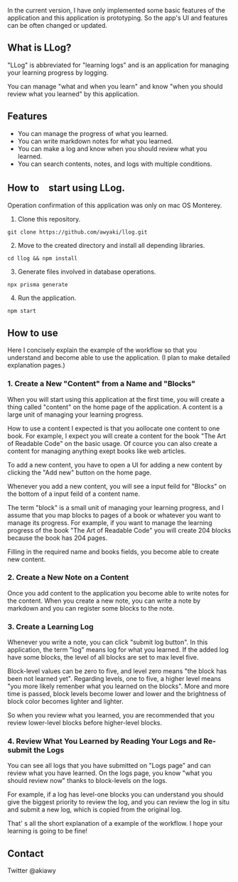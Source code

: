 In the current version, I have only implemented some basic features of the application and this application is prototyping.  So the app's UI and features can be often changed or updated. 

## What is LLog?
"LLog" is abbreviated for "learning logs" and is an application for managing your learning progress by logging. 

You can manage "what and when you learn" and know "when you should review what you learned" by this application.

## Features
- You can manage the progress of what you learned.
- You can write markdown notes for what you learned.
- You can make a log and know when you should review what you learned.
- You can search contents, notes, and logs with multiple conditions.

## How to　start using LLog.
Operation confirmation of this application was only on mac OS Monterey.
1. Clone this repository.
```
git clone https://github.com/awyaki/llog.git
```
2. Move to the created directory and install all depending libraries.
```
cd llog && npm install
```
3. Generate files involved in database operations.
```
npx prisma generate
```
4. Run the application.
```
npm start
```

## How to use
Here I concisely explain the example of the workflow so that you understand and become able to use the application. (I plan to make detailed explanation pages.)

### 1. Create a New "Content" from a Name and "Blocks"
When you will start using this application at the first time, you will create a thing called "content" on the home page of the application.  A content is a large unit of managing your learning progress. 

How to use a content I expected  is that you aollocate one content to one book. 
For example, I expect you will create a content for the book "The Art of Readable Code" on the basic usage. Of cource you can also create a content for managing anything exept books like web articles.

To add a new content,  you have to open a UI for adding a new content by clicking the "Add new" button on the home page.

Whenever you add a new content, you will see a input feild for "Blocks" on the bottom of a input feild of a content name.  

The term "block" is a small unit of managing your learning progress, and I assume that you map blocks to pages of a book or whatever you want to manage its progress. 
For example, if you want to manage the learning progress of the book "The Art of Readable Code" you will create 204 blocks because the book has 204 pages.

Filling in the required name and books fields, you become able to create new content.

### 2. Create a New Note on a Content
Once you add content to the application you become able to write notes for the content. When you create a new note, you can write a note by markdown and you can register some blocks to the note. 

### 3. Create a Learning Log
Whenever you write a note, you can click "submit log button".  In this application, the term "log" means log for what you learned. If the added log have some blocks, the level of all blocks are set to max level five. 

Block-level values can be zero to five, and level zero means "the block has been not learned yet".  Regarding levels, one to five, a higher level means "you more likely remenber what you learned on the blocks". More and more time is passed, block levels become lower and lower and the brightness of block color becomes lighter and lighter.

So when you review what you learned, you are recommended that you review lower-level blocks before higher-level blocks.

### 4. Review What You Learned by Reading Your Logs and Re-submit the Logs
You can see all logs that you have submitted on "Logs page" and can review what you have learned. On the logs page, you know "what you should review now" thanks to block-levels on the logs.

For example, if a log has level-one blocks you can understand you should give the biggest priority to review the log, and you can review the log in situ and submit a new log, which is copied from the original log.

That' s all the short explanation of a example of the workflow. 
I hope your learning is going to be fine!

## Contact
Twitter @akiawy
